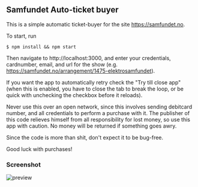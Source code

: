 ## Samfundet Auto-ticket buyer

This is a simple automatic ticket-buyer for the site https://samfundet.no.

To start, run

``` $ npm install && npm start ```

Then navigate to http://localhost:3000, and enter your credentials, cardnumber, email, and url for the show (e.g. https://samfundet.no/arrangement/1475-elektrosamfundet).

If you want the app to automatically retry check the "Try till close app" (when this is enabled, you have to close the tab to break the loop, or be quick with unchecking the checkbox before it reloads).

Never use this over an open network, since this involves sending debitcard number, and all credentials to perform a purchase with it. The publisher of this code relieves himself from all responsibility for lost money, so use this app with caution. No money will be returned if something goes awry.

Since the code is more than shit, don't expect it to be bug-free.

Good luck with purchases!

### Screenshot

![preview](https://puu.sh/zp1Dp/a2c31a58d4.png)
